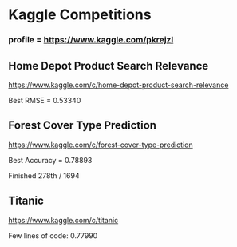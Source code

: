 # Kaggle Competitions
### profile = https://www.kaggle.com/pkrejzl

## Home Depot Product Search Relevance
https://www.kaggle.com/c/home-depot-product-search-relevance

Best RMSE = 0.53340

## Forest Cover Type Prediction
https://www.kaggle.com/c/forest-cover-type-prediction

Best Accuracy = 0.78893

Finished 278th / 1694

## Titanic
https://www.kaggle.com/c/titanic

Few lines of code: 0.77990